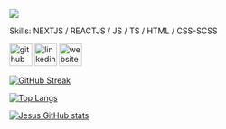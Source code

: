 ![](https://res.cloudinary.com/hipns1/image/upload/v1677010235/github-header-image_1_labgd5.png)


Skills: NEXTJS / REACTJS / JS / TS / HTML / CSS-SCSS



[<img src='https://res.cloudinary.com/hipns1/image/upload/v1677011066/icons8-github-256_rbfifn.png' alt='github' height='40'>](https://github.com/Hipns1)  [<img src='https://res.cloudinary.com/hipns1/image/upload/v1677011156/icons8-linkedin-256_poeq6o.png' alt='linkedin' height='40'>](https://www.linkedin.com/in/jesús-david-pérez-ferrer-a72117164/)  [<img src='https://res.cloudinary.com/hipns1/image/upload/v1677011160/icons8-curr%C3%ADculum-96_ianxw3.png' alt='website' height='40'>](https://portafolio-jdpf.netlify.app/)  


[![GitHub Streak](http://github-readme-streak-stats.herokuapp.com?user=Hipns1&theme=dark&background=000000)](https://git.io/streak-stats)

[![Top Langs](https://github-readme-stats.vercel.app/api/top-langs/?username=Hipns1&layout=compact&theme=vision-friendly-dark)](https://github.com/anuraghazra/github-readme-stats)

[![Jesus GitHub stats](https://github-readme-stats.vercel.app/api?username=Hipns1&count_private=true&show_icons=true&theme=cobalt)](https://github.com/Hipns1/github-readme-stats)
<!--
**Hipns1/Hipns1** is a ✨ _special_ ✨ repository because its `README.md` (this file) appears on your GitHub profile.

Here are some ideas to get you started:

- 🔭 I’m currently working on ...
- 🌱 I’m currently learning ...
- 👯 I’m looking to collaborate on ...
- 🤔 I’m looking for help with ...
- 💬 Ask me about ...
- 📫 How to reach me: ...
- 😄 Pronouns: ...
- ⚡ Fun fact: ...
-->
